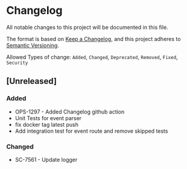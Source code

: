 # Changelog

All notable changes to this project will be documented in this file.

The format is based on [Keep a Changelog](https://keepachangelog.com/en/1.0.0/),
and this project adheres to [Semantic Versioning](https://semver.org/spec/v2.0.0.html).

Allowed Types of change: `Added`, `Changed`, `Deprecated`, `Removed`, `Fixed`, `Security`

## [Unreleased]

### Added

 - OPS-1297 - Added Changelog github action
 - Unit Tests for event parser
 - fix docker tag latest push
 - Add integration test for event route and remove skipped tests

### Changed

- SC-7561 - Update logger